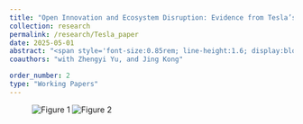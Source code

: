 ```yaml
---
title: "Open Innovation and Ecosystem Disruption: Evidence from Tesla’s Patent Pledge"
collection: research
permalink: /research/Tesla_paper
date: 2025-05-01
abstract: "<span style='font-size:0.85rem; line-height:1.6; display:block;'> <em>Abstract</em>: We examine the causal effects of Tesla’s unprecedented 2014 patent pledge on innovation diffusion and ecosystem development in the electric vehicle industry. Using a difference-in-differences design that compares citations to Tesla’s pledged patents versus similar control patents before and after 2014, we find that the pledge significantly increased follow-on innovation by 70% overall. However, this effect is entirely driven by firms outside the traditional automotive sector—particularly battery and electronics companies—while incumbent automakers showed no significant response. The results are strongest for Tesla’s battery technologies, which experienced a 218% increase in citation rates from non-automotive sectors post-pledge. Our findings suggest that patent pledges can effectively accelerate cross-sector knowledge diffusion and ecosystem development, but their impact depends critically on the competitive dynamics between pledge-making firms and potential adopters. These results have important implications for innovation policy and corporate strategy in emerging technology sectors.</span>"
coauthors: "with Zhengyi Yu, and Jing Kong"

order_number: 2
type: "Working Papers"
---
```


<figure class="half">
  <img src="{{ '/images/Raw_Plot.jpg' | relative_url }}" alt="Figure 1">
  <img src="{{ '/images/paper1_fig2.jpg' | relative_url }}" alt="Figure 2">
</figure>

